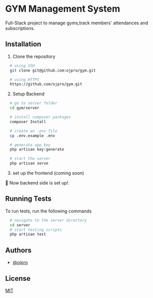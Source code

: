 
# GYM Management System

Full-Stack project to manage gyms,track members' attendances and subscriptions.

## Installation

1. Clone the repository

```bash
  # using SSH
  git clone git@github.com:ojpro/gym.git

  # using HTTPS
  https://github.com/ojpro/gym.git

```

2. Setup Backend

```bash
  # go to server folder
  cd gym/server

  # install composer packages
  composer Install

  # create an .env file
  cp .env.example .env

  # generate app key
  php artisan key:generate

  # start the server
  php artisan serve
```

3. set up the frontend (coming soon)

🚀 Now backend side is set up!.

## Running Tests

To run tests, run the following commands

```bash
  # navigate to the server directory
  cd server
  # start testing scripts
  php artisan test
```


## Authors

- [@ojpro](https://github.com/ojpro)


## License

[MIT](https://choosealicense.com/licenses/mit/)
